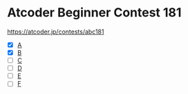 # Atcoder Beginner Contest 181

https://atcoder.jp/contests/abc181

- [x] [A](https://atcoder.jp/contests/abc181/tasks/abc181_a)
- [x] [B](https://atcoder.jp/contests/abc181/tasks/abc181_b)
- [ ] [C](https://atcoder.jp/contests/abc181/tasks/abc181_c)
- [ ] [D](https://atcoder.jp/contests/abc181/tasks/abc181_d)
- [ ] [E](https://atcoder.jp/contests/abc181/tasks/abc181_e)
- [ ] [F](https://atcoder.jp/contests/abc181/tasks/abc181_f)
